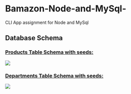 # Bamazon-Node-and-MySql-
CLI App assignment for Node and MySql

## Database Schema

### [Products Table Schema with seeds:](https://gyazo.com/a9130d89c63472c42f8d4a2afe3479ee)
![](https://i.gyazo.com/a9130d89c63472c42f8d4a2afe3479ee.png)


### [Departments Table Schema with seeds:](https://gyazo.com/9a093d24b117a1c3baa01ac51dc35142)
![](https://i.gyazo.com/a9130d89c63472c42f8d4a2afe3479ee.png)
